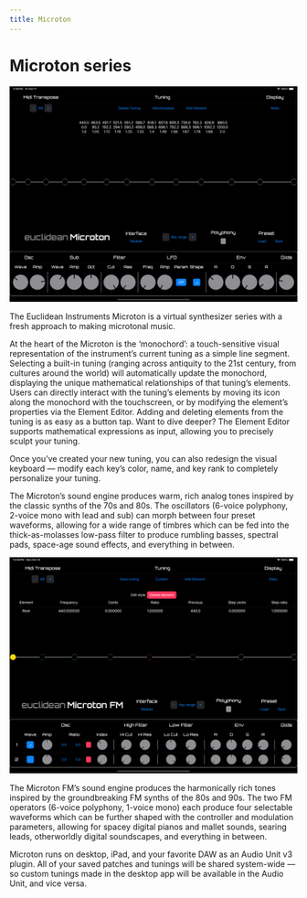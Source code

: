 ```yaml
---
title: Microton
---
```


# Microton series

![Microton interface](microton.png)

The Euclidean Instruments Microton is a virtual synthesizer series with a fresh approach to making microtonal music. 

At the heart of the Microton is the ‘monochord’: a touch-sensitive visual representation of the instrument’s current tuning as a simple line segment. Selecting a built-in tuning (ranging across antiquity to the 21st century, from cultures around the world) will automatically update the monochord, displaying the unique mathematical relationships of that tuning’s elements. Users can directly interact with the tuning’s elements by moving its icon along the monochord with the touchscreen, or by modifying the element’s properties via the Element Editor. Adding and deleting elements from the tuning is as easy as a button tap. Want to dive deeper? The Element Editor supports mathematical expressions as input, allowing you to precisely sculpt your tuning.

Once you’ve created your new tuning, you can also redesign the visual keyboard — modify each key’s color, name, and key rank to completely personalize your tuning.

The Microton’s sound engine produces warm, rich analog tones inspired by the classic synths of the 70s and 80s. The oscillators (6-voice polyphony, 2-voice mono with lead and sub) can morph between four preset waveforms, allowing for a wide range of timbres which can be fed into the thick-as-molasses low-pass filter to produce rumbling basses, spectral pads, space-age sound effects, and everything in between.

![Microton FM interface](fm.png)

The Microton FM’s sound engine produces the harmonically rich tones inspired by the groundbreaking FM synths of the 80s and 90s. The two FM operators (6-voice polyphony, 1-voice mono) each produce four selectable waveforms which can be further shaped with the controller and modulation parameters, allowing for spacey digital pianos and mallet sounds, searing leads, otherworldly digital soundscapes, and everything in between.

Microton runs on desktop, iPad, and your favorite DAW as an Audio Unit v3 plugin. All of your saved patches and tunings will be shared system-wide — so custom tunings made in the desktop app will be available in the Audio Unit, and vice versa.
